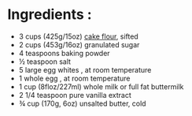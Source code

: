 # Ingredients :

- 3 cups (425g/15oz) [cake flour](https://www.biggerbolderbaking.com/cake-flour/), sifted
- 2 cups (453g/16oz) granulated sugar
- 4 teaspoons baking powder
- ½ teaspoon salt
- 5 large egg whites , at room temperature
- 1 whole egg , at room temperature
- 1 cup (8floz/227ml) whole milk or full fat buttermilk
- 2 1/4 teaspoon pure vanilla extract
- ¾ cup (170g, 6oz) unsalted butter, cold
